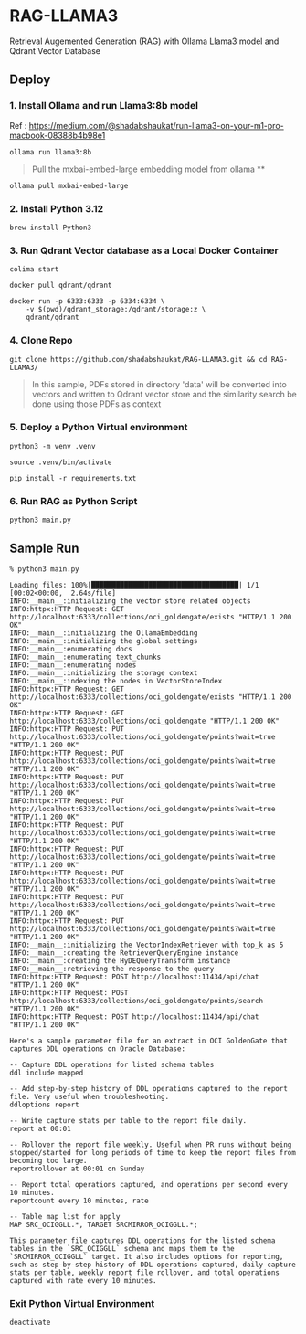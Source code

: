 # RAG-LLAMA3
Retrieval Augemented Generation (RAG) with Ollama Llama3 model and Qdrant Vector Database


## Deploy
### 1. Install Ollama and run Llama3:8b model

Ref : https://medium.com/@shadabshaukat/run-llama3-on-your-m1-pro-macbook-08388b4b98e1

```
ollama run llama3:8b
```

> Pull the mxbai-embed-large embedding model from ollama **


```
ollama pull mxbai-embed-large
```


### 2. Install Python 3.12 

```
brew install Python3
```

### 3. Run Qdrant Vector database as a Local Docker Container

```
colima start

docker pull qdrant/qdrant

docker run -p 6333:6333 -p 6334:6334 \
    -v $(pwd)/qdrant_storage:/qdrant/storage:z \
    qdrant/qdrant
```
    
### 4. Clone Repo

```
git clone https://github.com/shadabshaukat/RAG-LLAMA3.git && cd RAG-LLAMA3/
```

> In this sample, PDFs stored in directory 'data' will be converted into vectors and written to Qdrant vector store and the similarity search be done using those PDFs as context

### 5. Deploy a Python Virtual environment

```
python3 -m venv .venv

source .venv/bin/activate

pip install -r requirements.txt
```

### 6. Run RAG as Python Script

```
python3 main.py
```



## Sample Run

```
% python3 main.py

Loading files: 100%|████████████████████████████████████| 1/1 [00:02<00:00,  2.64s/file]
INFO:__main__:initializing the vector store related objects
INFO:httpx:HTTP Request: GET http://localhost:6333/collections/oci_goldengate/exists "HTTP/1.1 200 OK"
INFO:__main__:initializing the OllamaEmbedding
INFO:__main__:initializing the global settings
INFO:__main__:enumerating docs
INFO:__main__:enumerating text_chunks
INFO:__main__:enumerating nodes
INFO:__main__:initializing the storage context
INFO:__main__:indexing the nodes in VectorStoreIndex
INFO:httpx:HTTP Request: GET http://localhost:6333/collections/oci_goldengate/exists "HTTP/1.1 200 OK"
INFO:httpx:HTTP Request: GET http://localhost:6333/collections/oci_goldengate "HTTP/1.1 200 OK"
INFO:httpx:HTTP Request: PUT http://localhost:6333/collections/oci_goldengate/points?wait=true "HTTP/1.1 200 OK"
INFO:httpx:HTTP Request: PUT http://localhost:6333/collections/oci_goldengate/points?wait=true "HTTP/1.1 200 OK"
INFO:httpx:HTTP Request: PUT http://localhost:6333/collections/oci_goldengate/points?wait=true "HTTP/1.1 200 OK"
INFO:httpx:HTTP Request: PUT http://localhost:6333/collections/oci_goldengate/points?wait=true "HTTP/1.1 200 OK"
INFO:httpx:HTTP Request: PUT http://localhost:6333/collections/oci_goldengate/points?wait=true "HTTP/1.1 200 OK"
INFO:httpx:HTTP Request: PUT http://localhost:6333/collections/oci_goldengate/points?wait=true "HTTP/1.1 200 OK"
INFO:httpx:HTTP Request: PUT http://localhost:6333/collections/oci_goldengate/points?wait=true "HTTP/1.1 200 OK"
INFO:httpx:HTTP Request: PUT http://localhost:6333/collections/oci_goldengate/points?wait=true "HTTP/1.1 200 OK"
INFO:httpx:HTTP Request: PUT http://localhost:6333/collections/oci_goldengate/points?wait=true "HTTP/1.1 200 OK"
INFO:__main__:initializing the VectorIndexRetriever with top_k as 5
INFO:__main__:creating the RetrieverQueryEngine instance
INFO:__main__:creating the HyDEQueryTransform instance
INFO:__main__:retrieving the response to the query
INFO:httpx:HTTP Request: POST http://localhost:11434/api/chat "HTTP/1.1 200 OK"
INFO:httpx:HTTP Request: POST http://localhost:6333/collections/oci_goldengate/points/search "HTTP/1.1 200 OK"
INFO:httpx:HTTP Request: POST http://localhost:11434/api/chat "HTTP/1.1 200 OK"

Here's a sample parameter file for an extract in OCI GoldenGate that captures DDL operations on Oracle Database:

-- Capture DDL operations for listed schema tables
ddl include mapped

-- Add step-by-step history of DDL operations captured to the report file. Very useful when troubleshooting.
ddloptions report

-- Write capture stats per table to the report file daily.
report at 00:01

-- Rollover the report file weekly. Useful when PR runs without being stopped/started for long periods of time to keep the report files from becoming too large.
reportrollover at 00:01 on Sunday

-- Report total operations captured, and operations per second every 10 minutes.
reportcount every 10 minutes, rate

-- Table map list for apply
MAP SRC_OCIGGLL.*, TARGET SRCMIRROR_OCIGGLL.*;

This parameter file captures DDL operations for the listed schema tables in the `SRC_OCIGGLL` schema and maps them to the `SRCMIRROR_OCIGGLL` target. It also includes options for reporting, such as step-by-step history of DDL operations captured, daily capture stats per table, weekly report file rollover, and total operations captured with rate every 10 minutes.
```

### Exit Python Virtual Environment

```
deactivate
```

